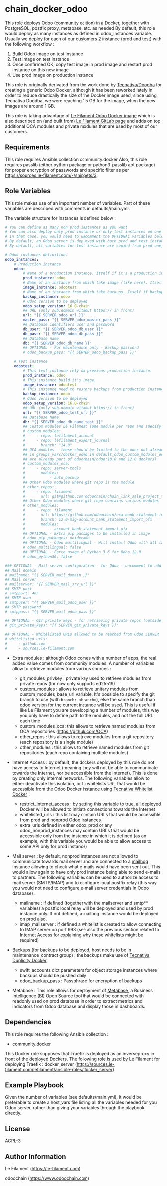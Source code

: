 chain_docker_odoo
===========

This role deploys Odoo (community edition) in a Docker, together with PostgreSQL, postfix proxy, metabase, etc. as needed
By default, this role would deploy as many instances as defined in odoo_instances variable.
Usually we deploy for each of our customers 2 instance (prod and test) with the following workflow :
1. Build Odoo image on test instance
2. Test image on test instance
3. Once confirmed OK, copy test image in prod image and restart prod instance on this new image
4. Use prod image on production instance

This role is originally derivated from the work done by [Tecnativa/Doodba](https://github.com/Tecnativa/doodba) for creating a generic Odoo Docker, although it has been reworked lately in order to reduce drastically the size of the Docker image used, since using Tecnativa Doodba, we were reaching 1.5 GB for the image, when the new images are around 1 GB.

This role is taking advantage of [Le Filament Odoo Docker image](https://hub.docker.com/repository/docker/lefilament/odoo) which is also described on (and built from) [Le Filament GitLab page](https://sources.le-filament.com/lefilament/odoo_docker) and adds on top additional OCA modules and private modules that are used by most of our customers.


Requirements
------------

This role requires Ansible collection community.docker
Also, this role requires passlib (either python package or python3-passlib apt package) for proper encryption of passwords and specific filter as per https://sources.le-filament.com/-/snippets/3.

Role Variables
--------------

This role makes use of an important number of variables.
Part of these variables are described with comments in defaults/main.yml.

The variable structure for instances is defined below :
```yaml
# You can define as many non prod instances as you want
# You can also deploy only prod instance or only test instances on one server,
# in that case, you would need to uncomment the OPTIONAL variables below
# By default, an Odoo server is deployed with both prod and test instances.
# By default, all variables for test instance are copied from prod one, but URL and database name

# Odoo instances definition.
odoo_instances:
    # Production instance
    odoo:
        # Name of a production instance. Itself if it's a production instance (like here).
        prod_instance: odoo
        # Name of an instance from which take image (like here). Itself if image build is done on this instance.
        image_instance: odootest
        # Name of an instance from which take backups. Itself if backups are made for this instance (like here).
        backup_instance: odoo
        # Odoo version to be deployed
        odoo_setup_version: 16.0-chain
        ## URL (only sub.domain without https:// in front)
        url: "{{ SERVER_odoo_url }}"
        master_pass: "{{ SERVER_odoo_master_pass }}"
        ## Database identifiers user and password
        db_user: "{{ SERVER_odoo_db_user }}"
        db_pass: "{{ SERVER_odoo_db_pass }}"
        ## Database name
        db: "{{ SERVER_odoo_db_name }}"
        ## OPTIONAL - For maintenance only - Backup password
        # odoo_backup_pass: "{{ SERVER_odoo_backup_pass }}"

    # Test instance
    odootest:
        # This test instance rely on previous production instance.
        prod_instance: odoo
        # This instance build it's image.
        image_instance: odootest
        # This instance need to restore backups from production instance.
        backup_instance: odoo
        # Odoo version to be deployed
        odoo_setup_version: 16.0-chain
        ## URL (only sub.domain without https:// in front)
        url: "{{ SERVER_odoo_test_url }}"
        ## Database Name
        db: "{{ SERVER_odoo_db_name_test }}"
        ## Custom modules Le Filament (one module per repo and specify branch if differ from default odoo version)
        # custom_modules:
        #     - repo: lefilament_account
        #     - repo: lefilament_export_journal
        #       branch: "14.0"
        ## OCA modules - these should be limited to the ones not already defined
        ## in groups_vars/docker_odoo in default_odoo_custom_modules_oca (since these
        ## are already part of odoochain/odoo:10.0 and 12.0 dockers)
        # custom_modules_oca:
        #     - repo: server-tools
        #       modules:
        #           - auto_backup
        ## Other Odoo modules where git repo is the module
        # other_repos:
        #     - repo: filament
        #       url: git@github.com:odoochain/chain_link_sale_project_tasks.git
        ## Other Odoo modules where git repo contains various modules
        # other_modules:
        #     - repo: filament
        #       url: https://github.com/odoochain/oca-bank-statement-import.git
        #       branch: 12.0-mig-account_bank_statement_import_ofx
        #       modules:
        #           - account_bank_statement_import_ofx
        ## OPTIONAL - Extra pip packages to be installed in image
        # odoo_pip_packages: unidecode
        ## OPTIONAL - Odoo multilingual - Will install Odoo with all languages (English and French only if set to no - by default) - uncomment and set to yes if needed
        # odoo_multilingual: false
        ## OPTIONAL - Force usage of Python 3.6 for Odoo 12.0
        # odoo_python36: false

### OPTIONAL - Mail server configuration - for Odoo - uncomment to add mail server
## Mail domain
# mailname: "{{ SERVER_mail_domain }}"
## Mail server
# mailserver: "{{ SERVER_mail_srv_url }}"
## SMTP port
# smtpport: 465
## SMTP user
# smtpuser: "{{ SERVER_mail_odoo_user }}"
## SMTP password
# smtppass: "{{ SERVER_mail_odoo_pass }}"

## OPTIONAL - GIT private keys - for retrieving private repos (outside Le Filament ones) - uncomment and provide keys as needed
# git_private_keys: "{{ SERVER_git_private_keys }}"

## OPTIONAL - Whitelisted URLs allowed to be reached from Odoo SERVER
# whitelisted_urls:
#     - github.com
#     - sources.le-filament.com
```

* Extra modules : although Odoo comes with a number of apps, the real added value comes from community modules. A number of variables allow to retrieve modules from various sources :
  * git_modules_privkey : private key used to retrieve modules from private repos (for now only supports ed25519)
  * custom_modules : allows to retrieve unitary modules from custom_modules_base_url variable. It's possible to specify the git branch to use (with `branch: <branch>`), else the same branch than odoo version for the current instance will be used. This is useful if like Le Filament you are developping a number of modules, this way you only have to define path to the modules, and not the full URL each time
  * custom_modules_oca: this allows to retrieve named modules from OCA repositories (https://github.com/OCA)
  * other_repos : this allows to retrieve modules from a git repository (each repository is a single module)
  * other_modules : this allows to retrieve named modules from git repositories (each repo containing multiple modules)

* Internet Access : by default, the dockers deployed by this role do not have access to Internet (meaning they will not be able to communicate towards the Internet, nor be accessible from the Internet). This is done by creating only internal networks. The following variables allow to either deactivate this isolation, or to whitelists URL that would be accessible from the Odoo Docker instance using [Tecnativa Whitelist Docker](https://github.com/Tecnativa/docker-whitelist) :
  * restrict_internet_access : by setting this variable to true, all deployed Docker will be allowed to initiate connections towards the Internet
  * whitelisted_urls : this list may contain URLs that would be accessible from prod and nonprod Odoo instances
  * extra_urls defined in either odoo_prod or any odoo_nonprod_instances may contain URLs that would be accessible only from the instance in which it is defined (as an example, with this variable you would be able to allow access to some API only for prod instance)

* Mail server : by default, nonprod instances are not allowed to communicate towards mail server and are connected to a [mailhog](https://github.com/mailhog/MailHog) instance allowing to check what e-mails would have been sent out. This would allow again to have only prod instance being able to send e-mails to partners. The following variables can be used to authorize access to mail server (SMTP/IMAP) and to configure local postfix relay (this way you would not need to configure e-mail server credentials in Odoo database) :
  * mailname : if defined (together with the mailserver and smtp** variables) a postfix local relay will be deployed and used by prod instance only. If not defined, a mailhog instance would be deployed on prod also.
  * imap_mailserver : if defined a whitelist is created to allow connecting to IMAP server on port 993 (see also the previous section related to Internet Access for explaining why these whitelists might be required)

* Backups (for backups to be deployed, host needs to be in maintenance_contract group) : the backups make use of [Tecnativa Duplicity Docker](https://github.com/Tecnativa/docker-duplicity)
  * swift_accounts dict parameters for object storage instances where backups should be pushed daily
  * odoo_backup_pass : Passphrase for encryption of backups

* Metabase : This role allows for deployment of [Metabase](https://www.metabase.com/), a Business Intelligence (BI) Open Source tool that would be connected with readonly used on prod database in order to extract metrics and indicators from Odoo database and display those in dashboards.


Dependencies
------------

This role requires the following Ansible collection :
* community.docker

This Docker role supposes that Traefik is deployed as an inverseproxy in front of the deployed Dockers.
The following role is used by Le Filament for deploying Traefik : docker_server (https://sources.le-filament.com/lefilament/ansible-roles/docker_server)

Example Playbook
----------------

Given the number of variables (see defaults/main.yml), it would be preferable to create a host_vars file listing all the variables needed for you Odoo server, rather than giving your variables through the playbook directly.


License
-------

AGPL-3

Author Information
------------------

Le Filament (https://le-filament.com)

odoochain (https://www.odoochain.com)
